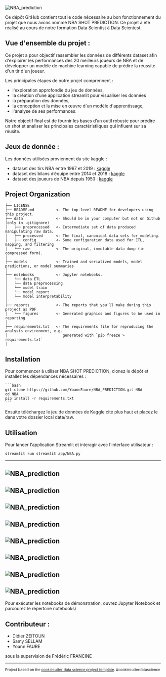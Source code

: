 ![NBA_prediction](reports/NBA_white.png)


Ce dépôt GitHub contient tout le code nécessaire au bon fonctionnement du projet que nous avons nommé NBA SHOT PREDICTION.
Ce projet a été réalisé au cours de notre formation Data Scientist à Data Scientest.

## Vue d'ensemble du projet :

Ce projet a pour objectif rassembler les données de différents dataset afin d'exploirer les performances des 20 meilleurs joueurs de NBA et de développer un modèle de machine learning capable de prédire la réussite d'un tir d'un joueur.

Les principales étapes de notre projet comprennent :  
- l'exploration approfondie du jeu de données,
- la création d'une application streamlit pour visualiser les données  
- la préparation des données, 
- la conception et la mise en œuvre d'un modèle d'apprentissage, 
- l'analyse de ses performances.

Notre objectif final est de fournir les bases d’un outil robuste pour prédire un shot et analiser les principales caractéristiiques qui influent sur sa réusite.

## Jeux de donnée : 
Les données utilisées proviennent du site kaggle : 
- dataset des tirs NBA entre 1997 et 2019 : [kaggle](https://www.kaggle.com/jonathangmwl/nba-shot-locations)
- dataset des bilans d’équipe entre 2014 et 2018 : [kaggle](https://www.kaggle.com/nathanlauga/nba-games?select=ranking.csv)
- dataset des joueurs de NBA depuis 1950 : [kaggle](https://www.kaggle.com/drgilermo/nba-players-stats?select=Players.csv)


Project Organization
------------

    ├── LICENSE
    ├── README.md          <- The top-level README for developers using this project.
    ├── data               <- Should be in your computer but not on Github (only in .gitignore)
    │   ├── preprocessed   <- Intermediate set of data produced manipulating raw data.
    │   ├── processed      <- The final, canonical data sets for modeling.
    |   ├── config         <- Some configuration data used for ETL, mapping, and filtering
    │   └── raw            <- The original, immutable data dump (in compressed form).
    │
    ├── models             <- Trained and serialized models, model predictions, or model summaries
    │
    ├── notebooks          <- Jupyter notebooks.
    │   └── data ETL
    │   └── data preprocessing
    │   └── model train
    │   └── model report
    │   └── model interpretability  
    │
    ├── reports            <- The reports that you'll make during this project as PDF
    │   └── figures        <- Generated graphics and figures to be used in reporting
    │
    ├── requirements.txt   <- The requirements file for reproducing the analysis environment, e.g.
    │                         generated with `pip freeze > requirements.txt`
    │


## Installation

Pour commencer à utiliser NBA SHOT PREDICTION, clonez le dépôt et installez les dépendances nécessaires :

    ```bash
    git clone https://github.com/YoannFaure/NBA_PREDICTION.git NBA
    cd NBA
    pip install -r requirements.txt
    ```

Ensuite téléchargez le jeu de données de Kaggle cité plus haut et placez le dans votre dossier local data/raw.

## Utilisation

Pour lancer l'application Streamlit et interagir avec l'interface utilisateur :

```bash
streamlit run streamlit app/NBA.py 
```
--------
![NBA_prediction](reports/app/NBA_intro.png)
--------
![NBA_prediction](reports/app/NBA_dataset.png)
--------
![NBA_prediction](reports/app/NBA_preprocessing.png)
--------
![NBA_prediction](reports/app/NBA_visualisation_1.png)
--------
![NBA_prediction](reports/app/NBA_visualisation_2.png)
--------
![NBA_prediction](reports/app/NBA_ML.png)
--------
![NBA_prediction](reports/app/NBA_interpretability_global.png)
--------
![NBA_prediction](reports/app/NBA_interpretability_local.png)
--------

Pour exécuter les notebooks de démonstration, ouvrez Jupyter Notebook et parcourez le répertoire notebooks/

## Contributeur : 

- Didier ZEITOUN
- Samy SELLAM
- Yoann FAURE

sous la supervision de Frédéric FRANCINE 

--------

<p><small>Project based on the <a target="_blank" href="https://drivendata.github.io/cookiecutter-data-science/">cookiecutter data science project template</a>. #cookiecutterdatascience</small></p>
